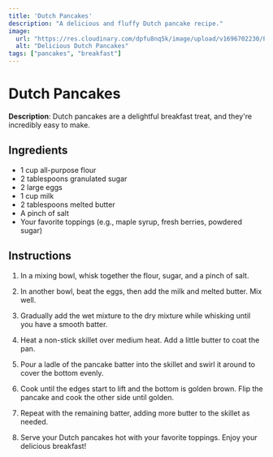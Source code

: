 ```yaml
---
title: 'Dutch Pancakes'
description: "A delicious and fluffy Dutch pancake recipe."
image:
  url: "https://res.cloudinary.com/dpfu8nq5k/image/upload/v1696702230/Project-11/gogot_vo1jvy.png"
  alt: "Delicious Dutch Pancakes"
tags: ["pancakes", "breakfast"]
---
```


# Dutch Pancakes

**Description**: Dutch pancakes are a delightful breakfast treat, and they're incredibly easy to make.

## Ingredients

- 1 cup all-purpose flour
- 2 tablespoons granulated sugar
- 2 large eggs
- 1 cup milk
- 2 tablespoons melted butter
- A pinch of salt
- Your favorite toppings (e.g., maple syrup, fresh berries, powdered sugar)

## Instructions

1. In a mixing bowl, whisk together the flour, sugar, and a pinch of salt.

2. In another bowl, beat the eggs, then add the milk and melted butter. Mix well.

3. Gradually add the wet mixture to the dry mixture while whisking until you have a smooth batter.

4. Heat a non-stick skillet over medium heat. Add a little butter to coat the pan.

5. Pour a ladle of the pancake batter into the skillet and swirl it around to cover the bottom evenly.

6. Cook until the edges start to lift and the bottom is golden brown. Flip the pancake and cook the other side until golden.

7. Repeat with the remaining batter, adding more butter to the skillet as needed.

8. Serve your Dutch pancakes hot with your favorite toppings. Enjoy your delicious breakfast!

